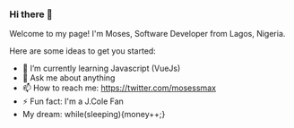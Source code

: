 ### Hi there 👋

Welcome to my page!
I'm Moses, Software Developer from  Lagos, Nigeria.
<!--
**adebayo-moses/Adebayo-Moses** is a ✨ _special_ ✨ repository because its `README.md` (this file) appears on your GitHub profile. -->

Here are some ideas to get you started:

- 🌱 I’m currently learning Javascript (VueJs)
- 💬 Ask me about anything
- 📫 How to reach me: https://twitter.com/mosessmax
- ⚡ Fun fact: I'm a J.Cole Fan
- My dream: while(sleeping){money++;}



